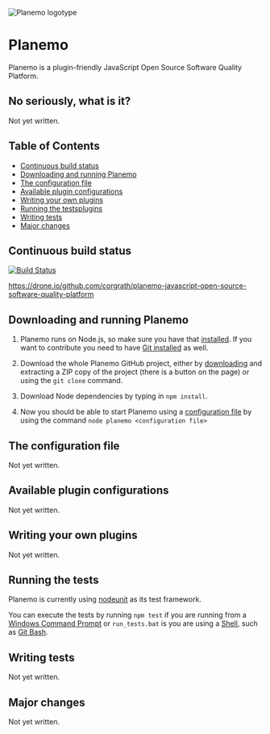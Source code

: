 ![Planemo logotype](https://raw.github.com/corgrath/planemo-javascript-open-source-software-quality-platform/master/resources/planemo_github_version.png)



Planemo
=================================================

Planemo is a plugin-friendly JavaScript Open Source Software Quality Platform.

No seriously, what is it?
-------------------------------------------------
Not yet written.


Table of Contents
-------------------------------------------------
 * [Continuous build status](#continuous-build-status)
 * [Downloading and running Planemo](#downloading-and-running-planemo)
 * [The configuration file](#the-configuration-file)
 * [Available plugin configurations](#available-plugin-configurations)
 * [Writing your own plugins](#writing-your-own-plugins)
 * [Running the testsplugins](#running-the-tests)
 * [Writing tests](#writing-tests)
 * [Major changes](#major-changes)



Continuous build status
-------------------------------------------------
[![Build Status](https://drone.io/github.com/corgrath/planemo-javascript-open-source-software-quality-platform/status.png)](https://drone.io/github.com/corgrath/planemo-javascript-open-source-software-quality-platform/latest)

https://drone.io/github.com/corgrath/planemo-javascript-open-source-software-quality-platform



Downloading and running Planemo
-------------------------------------------------

1. Planemo runs on Node.js, so make sure you have that [installed][20]. If you want to contribute you need to
have [Git installed][21] as well.

2. Download the whole Planemo GitHub project, either by [downloading][22] and extracting a ZIP copy of the project (there is a button on the page) or using the `git clone` command.

3. Download Node dependencies by typing in `npm install`.

4. Now you should be able to start Planemo using a [configuration file][23] by using the command `node planemo <configuration file>`

[20]: http://nodejs.org/
[21]: https://help.github.com/articles/set-up-git/
[22]: https://github.com/corgrath/planemo-javascript-open-source-software-quality-platform/archive/master.zip
[23]: #the-configuration-file




The configuration file
-------------------------------------------------
Not yet written.



Available plugin configurations
-------------------------------------------------
Not yet written.



Writing your own plugins
-------------------------------------------------
Not yet written.



Running the tests
-------------------------------------------------
Planemo is currently using [nodeunit](https://github.com/caolan/nodeunit) as its test framework.

You can execute the tests by running `npm test` if you are running from a [Windows Command Prompt][1] or `run_tests.bat` is you are using a [Shell][0], such as [Git Bash][3].



Writing tests
-------------------------------------------------
Not yet written.



Major changes
-------------------------------------------------
Not yet written.



[0]: http://en.wikipedia.org/wiki/Shell_%28computing%29
[1]: http://en.wikipedia.org/wiki/Command_Prompt
[3]: http://git-scm.com/downloads